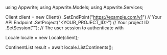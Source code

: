 using Appwrite;
using Appwrite.Models;
using Appwrite.Services;

Client client = new Client()
    .SetEndPoint("https://example.com/v1") // Your API Endpoint
    .SetProject("<YOUR_PROJECT_ID>") // Your project ID
    .SetSession(""); // The user session to authenticate with

Locale locale = new Locale(client);

ContinentList result = await locale.ListContinents();
